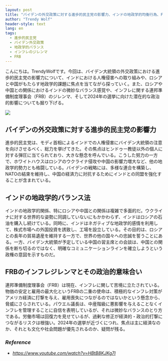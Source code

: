 ```yaml
---
layout: post
title: "バイデンの外交政策に対する進歩的民主党の影響力、インドの地政学的均衡行為、FRBのインフレのジレンマと政治的意味合い。"
author: "Trendy Wolf"
header-style: text
lang: en
tags:
  - 進歩的民主党
  - バイデン外交政策
  - 地政学的バランス
  - インフレのジレンマ
  - FRB
---
```


こんにちは。TrendyWolfです。今回は、バイデン大統領の外交政策における進歩的民主党の影響力について、インドにおける人権侵害への取り組みや、ロシアと中国がもたらす地政学的課題に焦点を当てながら探っていく。また、ロシアや中国との関係におけるインドの微妙なバランス感覚や、インフレに関する連邦準備制度理事会（FRB）のジレンマ、そして2024年の選挙に向けた潜在的な政治的影響についても掘り下げる。

<img
    src="https://i.ytimg.com/vi/HBtB8KJKg7I/hqdefault.jpg"
/>






## バイデンの外交政策に対する進歩的民主党の影響力




進歩的民主党は、モディ首相によるインドでの人権侵害にバイデン大統領の注意を向けさせるべく、総力を挙げてきた。その焦点はヒンドゥー教徒以外の個人に対する弾圧に当てられており、大きな懸念を呼んでいる。こうした努力の一方で、ホワイトハウスはロシアのウクライナ侵攻や中国の影響力増大など、他の地政学的勢力とも格闘している。バイデンの戦略には、多様な連合を構築し、NATOの結束を維持し、中国の経済力に対抗するためにインドとの同盟を強化することが含まれている。









## インドの地政学的バランス法




インドの地政学的関係、特にロシアや中国との関係は複雑で多面的だ。ウクライナに対する世界的な姿勢に同調していないにもかかわらず、インドはロシアの石油を購入し続けている。同時に、インドはネガティブな地政学的感情を利用して、株式市場への外国投資を誘致し、工場を設立している。その目的は、ロシアとの長年の貿易遺産を維持する一方で、世界の他の国々への忠誠を誓うことにある。一方、バイデン大統領が予定している中国の習主席との会談は、中国との関係を断ち切るのではなく、明確なコミュニケーションラインを確立しようという政権の意図を示すものだ。









## FRBのインフレジレンマとその政治的意味合い




連邦準備制度理事会（FRB）は現在、インフレに関して苦境に立たされている。物価の安定と雇用の最大化というFRBの二重の使命は、積極的なインフレ対策がアメリカ経済に打撃を与え、雇用喪失につながるのではないかという懸念から、脅威にさらされている。パウエル議長は、中産階級に悪影響を与えることなくインフレを管理することに自信を表明しているが、それは微妙なバランスのとり方である。労働市場は回復力を見せているが、過剰な修正が経済的・政治的打撃につながるリスクは根強い。2024年の選挙が近づくにつれ、焦点は主に経済なのか、それとも文化や社会問題が優先されるのか、疑問が残る。


### _Reference_
- _https://www.youtube.com/watch?v=HBtB8KJKg7I_

